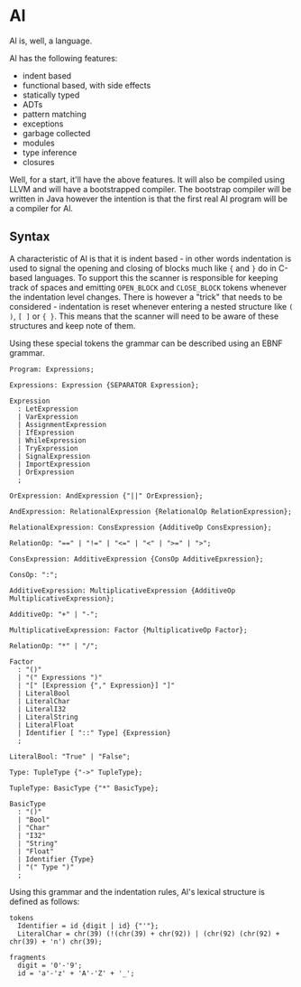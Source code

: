 # Al

Al is, well, a language.

Al has the following features:

- indent based
- functional based, with side effects
- statically typed
- ADTs
- pattern matching
- exceptions
- garbage collected
- modules
- type inference
- closures

Well, for a start, it'll have the above features.  It will also be compiled using LLVM and will have a bootstrapped compiler.  The bootstrap compiler will be written in Java however the intention is that the first real Al program will be a compiler for Al.

## Syntax

A characteristic of Al is that it is indent based - in other words indentation is used to signal the opening and closing of blocks much like `{` and `}` do in C-based languages.  To support this the scanner is responsible for keeping track of spaces and emitting `OPEN_BLOCK` and `CLOSE_BLOCK` tokens whenever the indentation level changes.  There is however a "trick" that needs to be considered - indentation is reset whenever entering a nested structure like `( )`, `[ ]` or `{ }`.  This means that the scanner will need to be aware of these structures and keep note of them.

Using these special tokens the grammar can be described using an EBNF grammar.

```text
Program: Expressions;

Expressions: Expression {SEPARATOR Expression};

Expression
  : LetExpression
  | VarExpression
  | AssignmentExpression
  | IfExpression
  | WhileExpression
  | TryExpression
  | SignalExpression
  | ImportExpression
  | OrExpression
  ;
  
OrExpression: AndExpression {"||" OrExpression};

AndExpression: RelationalExpression {RelationalOp RelationExpression};

RelationalExpression: ConsExpression {AdditiveOp ConsExpression};

RelationOp: "==" | "!=" | "<=" | "<" | ">=" | ">";

ConsExpression: AdditiveExpression {ConsOp AdditiveEpxression};

ConsOp: ":";

AdditiveExpression: MultiplicativeExpression {AdditiveOp MultiplicativeExpression};

AdditiveOp: "+" | "-";

MultiplicativeExpression: Factor {MultiplicativeOp Factor};

RelationOp: "*" | "/";

Factor
  : "()"
  | "(" Expressions ")"
  | "[" [Expression {"," Expression}] "]"
  | LiteralBool
  | LiteralChar
  | LiteralI32
  | LiteralString
  | LiteralFloat
  | Identifier [ "::" Type] {Expression}
  ;
  
LiteralBool: "True" | "False";
  
Type: TupleType {"->" TupleType};

TupleType: BasicType {"*" BasicType};

BasicType
  : "()"
  | "Bool"
  | "Char"
  | "I32"
  | "String"
  | "Float"
  | Identifier {Type}
  | "(" Type ")"
  ;
```

Using this grammar and the indentation rules, Al's lexical structure is defined as follows:

```text
tokens
  Identifier = id {digit | id} {"'"};
  LiteralChar = chr(39) (!(chr(39) + chr(92)) | (chr(92) (chr(92) + chr(39) + 'n') chr(39); 
    
fragments
  digit = '0'-'9';
  id = 'a'-'z' + 'A'-'Z' + '_';
```
